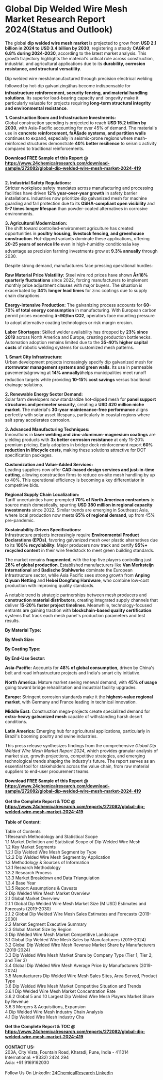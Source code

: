 <h1>Global Dip Welded Wire Mesh Market Research Report 2024(Status and Outlook)</h1><p>The global <strong>dip welded wire mesh market</strong> is projected to grow from <strong>USD 2.1 billion in 2024 to USD 3.4 billion by 2030</strong>, registering a steady <strong>CAGR of 6.8% during 2024-2030</strong>, according to the latest market analysis. This growth trajectory highlights the material's critical role across construction, industrial, and agricultural applications due to its <strong>durability, corrosion resistance, and structural versatility</strong>.</p><p>Dip welded wire meshâmanufactured through precision electrical welding followed by hot-dip galvanizingâhas become indispensable for <strong>infrastructure reinforcement, security fencing, and material handling solutions</strong>. Its superior load-bearing capacity and longevity make it particularly valuable for projects requiring <strong>long-term structural integrity and environmental resistance</strong>.</p><p><strong>1. Construction Boom and Infrastructure Investments:</strong><br>
Global construction spending is projected to reach <strong>USD 15.2 trillion by 2030</strong>, with Asia-Pacific accounting for over 45% of demand. The material's use in <strong>concrete reinforcement, faÃ§ade systems, and partition walls</strong> continues to expand, especially in seismic-prone regions where mesh-reinforced structures demonstrate <strong>40% better resilience</strong> to seismic activity compared to traditional reinforcements.</p><div><b>Download FREE Sample of this Report @ 
            <a href="https://www.24chemicalresearch.com/download-sample/272082/global-dip-welded-wire-mesh-market-2024-419">
            https://www.24chemicalresearch.com/download-sample/272082/global-dip-welded-wire-mesh-market-2024-419</a></b></div><br><p><strong>2. Industrial Safety Regulations:</strong><br>
Stricter workplace safety mandates across manufacturing and processing facilities have driven <strong>12% year-over-year growth</strong> in safety barrier installations. Industries now prioritize dip galvanized mesh for machine guarding and fall protection due to its <strong>OSHA-compliant open visibility</strong> and <strong>5-7 times longer lifespan</strong> than powder-coated alternatives in corrosive environments.</p><p><strong>3. Agricultural Modernization:</strong><br>
The shift toward controlled-environment agriculture has created opportunities in <strong>poultry housing, livestock fencing, and greenhouse construction</strong>. Hot-dipped variants dominate these applications, offering <strong>20-25 years of service life</strong> even in high-humidity conditionsâa key advantage as precision farming investments grow at <strong>9.3% annually</strong> through 2030.</p><p>Despite strong demand, manufacturers face pressing operational hurdles:</p><p><strong>Raw Material Price Volatility:</strong> Steel wire rod prices have shown <strong>Â±18% quarterly fluctuations</strong> since 2022, forcing manufacturers to implement monthly price adjustment clauses with major buyers. The situation is exacerbated by <strong>34% longer lead times</strong> for zinc coatings due to supply chain disruptions.</p><p><strong>Energy-Intensive Production:</strong> The galvanizing process accounts for <strong>60-70% of total energy consumption</strong> in manufacturing. With European carbon permit prices exceeding <strong>â¬90/ton CO2</strong>, operators face mounting pressure to adopt alternative coating technologies or risk margin erosion.</p><p><strong>Labor Shortages:</strong> Skilled welder availability has dropped by <strong>23% since 2019</strong> across North America and Europe, creating production bottlenecks. Automation adoption remains limited due to the <strong>35-40% higher capital costs</strong> of robotic welding systems for customized mesh patterns.</p><p><strong>1. Smart City Infrastructure:</strong><br>
Urban development projects increasingly specify dip galvanized mesh for <strong>stormwater management systems and green walls</strong>. Its use in permeable pavementsâgrowing at <strong>14% annually</strong>âhelps municipalities meet runoff reduction targets while providing <strong>10-15% cost savings</strong> versus traditional drainage solutions.</p><p><strong>2. Renewable Energy Sector Demand:</strong><br>
Solar farm developers now standardize hot-dipped mesh for <strong>panel support structures and perimeter security</strong>, creating a <strong>USD 420 million niche market</strong>. The material's <strong>30-year maintenance-free performance</strong> aligns perfectly with solar asset lifespans, particularly in coastal regions where salt spray accelerates corrosion.</p><p><strong>3. Advanced Manufacturing Techniques:</strong><br>
Innovations in <strong>laser welding and zinc-aluminum-magnesium coatings</strong> are yielding products with <strong>3x better corrosion resistance</strong> at only 15-20% premium pricing. Early adopters in bridge deck reinforcement report <strong>60% reduction in lifecycle costs</strong>, making these solutions attractive for DOT specification packages.</p><p><strong>Customization and Value-Added Services:</strong><br>
	Leading suppliers now offer <strong>CAD-based design services and just-in-time cutting</strong>, allowing construction firms to reduce on-site mesh handling by up to 40%. This operational efficiency is becoming a key differentiator in competitive bids.</p><p><strong>Regional Supply Chain Localization:</strong><br>
	Tariff uncertainties have prompted <strong>70% of North American contractors</strong> to source mesh domestically, spurring <strong>USD 380 million in regional capacity investments</strong> since 2022. Similar trends are emerging in Southeast Asia, where local production now meets <strong>65% of regional demand</strong>, up from 45% pre-pandemic.</p><p><strong>Sustainability-Driven Specifications:</strong><br>
	Infrastructure projects increasingly require <strong>Environmental Product Declarations (EPDs)</strong>, favoring galvanized mesh over plastic alternatives due to its <strong>100% recyclability</strong>. Major producers now track and certify <strong>95%+ recycled content</strong> in their wire feedstock to meet green building standards.</p><p>The market remains <strong>fragmented</strong>, with the top five players controlling just <strong>28% of global production</strong>. Established manufacturers like <strong>Van Merksteijn International</strong> and <strong>Badische Stahlwerke</strong> dominate the European infrastructure sector, while Asia Pacific sees strong growth from <strong>Anping Qiyuan Netting</strong> and <strong>Hebei Dongfang Hardware</strong>, who combine low-cost production with improving quality standards.</p><p>A notable trend is strategic partnerships between mesh producers and <strong>construction material distributors</strong>, creating integrated supply channels that deliver <strong>15-20% faster project timelines</strong>. Meanwhile, technology-focused entrants are gaining traction with <strong>blockchain-based quality certification</strong> systems that track each mesh panel's production parameters and test results.</p><p><strong>By Material Type:</strong></p><p><strong>By Mesh Size:</strong></p><p><strong>By Coating Type:</strong></p><p><strong>By End-Use Sector:</strong></p><p><strong>Asia-Pacific:</strong> Accounts for <strong>48% of global consumption</strong>, driven by China's belt and road infrastructure projects and India's smart city initiative.</p><p><strong>North America:</strong> Mature market seeing renewal demand, with <strong>45% of usage</strong> going toward bridge rehabilitation and industrial facility upgrades.</p><p><strong>Europe:</strong> Stringent corrosion standards make it the <strong>highest-value regional market</strong>, with Germany and France leading in technical innovation.</p><p><strong>Middle East:</strong> Construction mega-projects create specialized demand for <strong>extra-heavy galvanized mesh</strong> capable of withstanding harsh desert conditions.</p><p><strong>Latin America:</strong> Emerging hub for agricultural applications, particularly in Brazil's booming poultry and swine industries.</p><p>This press release synthesizes findings from the comprehensive <em>Global Dip Welded Wire Mesh Market Report 2024</em>, which provides granular analysis of market size, growth projections, competitive strategies, and emerging technological trends shaping the industry's future. The report serves as an essential tool for stakeholders across the value chain, from raw material suppliers to end-user procurement teams.</p><div><b>Download FREE Sample of this Report @ 
            <a href="https://www.24chemicalresearch.com/download-sample/272082/global-dip-welded-wire-mesh-market-2024-419">
            https://www.24chemicalresearch.com/download-sample/272082/global-dip-welded-wire-mesh-market-2024-419</a></b></div><br><div><b>Get the Complete Report & TOC @ 
            <a href="https://www.24chemicalresearch.com/reports/272082/global-dip-welded-wire-mesh-market-2024-419">
            https://www.24chemicalresearch.com/reports/272082/global-dip-welded-wire-mesh-market-2024-419</a></b></div><br>
            <b>Table of Content:</b><p>Table of Contents<br />
1 Research Methodology and Statistical Scope<br />
1.1 Market Definition and Statistical Scope of Dip Welded Wire Mesh<br />
1.2 Key Market Segments<br />
1.2.1 Dip Welded Wire Mesh Segment by Type<br />
1.2.2 Dip Welded Wire Mesh Segment by Application<br />
1.3 Methodology & Sources of Information<br />
1.3.1 Research Methodology<br />
1.3.2 Research Process<br />
1.3.3 Market Breakdown and Data Triangulation<br />
1.3.4 Base Year<br />
1.3.5 Report Assumptions & Caveats<br />
2 Dip Welded Wire Mesh Market Overview<br />
2.1 Global Market Overview<br />
2.1.1 Global Dip Welded Wire Mesh Market Size (M USD) Estimates and Forecasts (2019-2030)<br />
2.1.2 Global Dip Welded Wire Mesh Sales Estimates and Forecasts (2019-2030)<br />
2.2 Market Segment Executive Summary<br />
2.3 Global Market Size by Region<br />
3 Dip Welded Wire Mesh Market Competitive Landscape<br />
3.1 Global Dip Welded Wire Mesh Sales by Manufacturers (2019-2024)<br />
3.2 Global Dip Welded Wire Mesh Revenue Market Share by Manufacturers (2019-2024)<br />
3.3 Dip Welded Wire Mesh Market Share by Company Type (Tier 1, Tier 2, and Tier 3)<br />
3.4 Global Dip Welded Wire Mesh Average Price by Manufacturers (2019-2024)<br />
3.5 Manufacturers Dip Welded Wire Mesh Sales Sites, Area Served, Product Type<br />
3.6 Dip Welded Wire Mesh Market Competitive Situation and Trends<br />
3.6.1 Dip Welded Wire Mesh Market Concentration Rate<br />
3.6.2 Global 5 and 10 Largest Dip Welded Wire Mesh Players Market Share by Revenue<br />
3.6.3 Mergers & Acquisitions, Expansion<br />
4 Dip Welded Wire Mesh Industry Chain Analysis<br />
4.1 Dip Welded Wire Mesh Industry Cha</p><div><b>Get the Complete Report & TOC @ 
            <a href="https://www.24chemicalresearch.com/reports/272082/global-dip-welded-wire-mesh-market-2024-419">
            https://www.24chemicalresearch.com/reports/272082/global-dip-welded-wire-mesh-market-2024-419</a></b></div><br><b>CONTACT US:</b><br>
            203A, City Vista, Fountain Road, Kharadi, Pune, India - 411014<br>
            International: +1(332) 2424 294<br>
            Asia: +91 9169162030 <br><br>
            Follow Us On LinkedIn: <a href="https://www.linkedin.com/company/24chemicalresearch/">24ChemicalResearch LinkedIn</a>